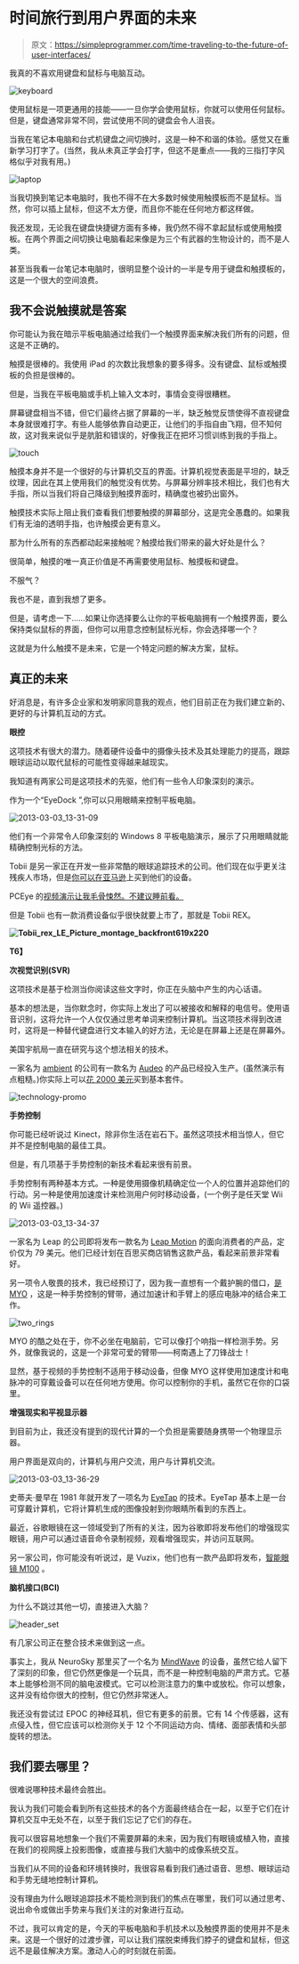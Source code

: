 # 时间旅行到用户界面的未来

> 原文：<https://simpleprogrammer.com/time-traveling-to-the-future-of-user-interfaces/>

我真的不喜欢用键盘和鼠标与电脑互动。



![keyboard](img/1be7b324cff70d91b692203bb1de1e27.png "keyboard")



使用鼠标是一项更通用的技能——一旦你学会使用鼠标，你就可以使用任何鼠标。但是，键盘通常非常不同，尝试使用不同的键盘会令人沮丧。

当我在笔记本电脑和台式机键盘之间切换时，这是一种不和谐的体验。感觉又在重新学习打字了。(当然，我从未真正学会打字，但这不是重点——我的三指打字风格似乎对我有用。)



![laptop](img/268a208c47f95cb01b042157316f93bd.png "laptop")



当我切换到笔记本电脑时，我也不得不在大多数时候使用触摸板而不是鼠标。当然，你可以插上鼠标，但这不太方便，而且你不能在任何地方都这样做。

我还发现，无论我在键盘快捷键方面有多棒，我仍然不得不拿起鼠标或使用触摸板。在两个界面之间切换让电脑看起来像是为三个有武器的生物设计的，而不是人类。

甚至当我看一台笔记本电脑时，很明显整个设计的一半是专用于键盘和触摸板的，这是一个很大的空间浪费。

## 我不会说触摸就是答案

你可能认为我在暗示平板电脑通过给我们一个触摸界面来解决我们所有的问题，但这是不正确的。

触摸是很棒的。我使用 iPad 的次数比我想象的要多得多。没有键盘、鼠标或触摸板的负担是很棒的。

但是，当我在平板电脑或手机上输入文本时，事情会变得很糟糕。

屏幕键盘相当不错，但它们最终占据了屏幕的一半，缺乏触觉反馈使得不直视键盘本身就很难打字。有些人能够依靠自动更正，让他们的手指自由飞翔，但不知何故，这对我来说似乎是肮脏和错误的，好像我正在把坏习惯训练到我的手指上。



![touch](img/b60d095d491d1d5caa34d7c2be42374e.png "touch")



触摸本身并不是一个很好的与计算机交互的界面。计算机视觉表面是平坦的，缺乏纹理，因此在其上使用我们的触觉没有优势。与屏幕分辨率技术相比，我们也有大手指，所以当我们将自己降级到触摸界面时，精确度也被扔出窗外。

触摸技术实际上阻止我们查看我们想要触摸的屏幕部分，这是完全愚蠢的。如果我们有无油的透明手指，也许触摸会更有意义。

那为什么所有的东西都动起来接触呢？触摸给我们带来的最大好处是什么？

很简单，触摸的唯一真正价值是不再需要使用鼠标、触摸板和键盘。

不服气？

我也不是，直到我想了更多。

但是，请考虑一下……如果让你选择要么让你的平板电脑拥有一个触摸界面，要么保持类似鼠标的界面，但你可以用意念控制鼠标光标，你会选择哪一个？

这就是为什么触摸不是未来，它是一个特定问题的解决方案，鼠标。

## 真正的未来

好消息是，有许多企业家和发明家同意我的观点，他们目前正在为我们建立新的、更好的与计算机互动的方式。

**眼控**

这项技术有很大的潜力。随着硬件设备中的摄像头技术及其处理能力的提高，跟踪眼球运动以取代鼠标的可能性变得越来越现实。

我知道有两家公司是这项技术的先驱，他们有一些令人印象深刻的演示。

作为一个“EyeDock ”,你可以只用眼睛来控制平板电脑。



![2013-03-03_13-31-09](img/7037a6feb0a07cf94753a0114a074c28.png "2013-03-03_13-31-09")



他们有一个非常令人印象深刻的 Windows 8 平板电脑演示，展示了只用眼睛就能精确控制光标的方法。

Tobii 是另一家正在开发一些非常酷的眼球追踪技术的公司。他们现在似乎更关注残疾人市场，但是[你可以在亚马逊](http://www.amazon.com/gp/product/B00BFDO2PU/ref=as_li_ss_tl?ie=UTF8&camp=1789&creative=390957&creativeASIN=B00BFDO2PU&linkCode=as2&tag=makithecompsi-20)上买到他们的设备。

PCEye 的[视频演示让我毛骨悚然。不建议睡前看。](http://www.tobii.com/en/assistive-technology/global/products/hardware/pceye/)

但是 Tobii 也有一款消费设备似乎很快就要上市了，那就是 Tobii REX。

**[](https://simpleprogrammer.com/wp-content/uploads/2013/03/tobii_rex_le_picture_montage_backfront619x220.png)**

**![Tobii_rex_LE_Picture_montage_backfront619x220](img/e14189d02126b1067624dd0078100527.png "Tobii_rex_LE_Picture_montage_backfront619x220")**

**T6】**

**次视觉识别(SVR)**

这项技术是基于检测当你阅读这些文字时，你正在头脑中产生的内心话语。

基本的想法是，当你默念时，你实际上发出了可以被接收和解释的电信号。使用语音识别，这将允许一个人仅仅通过思考单词来控制计算机。当这项技术得到改进时，这将是一种替代键盘进行文本输入的好方法，无论是在屏幕上还是在屏幕外。

美国宇航局一直在研究与这个想法相关的技术。

一家名为 [ambient](http://www.theaudeo.com/) 的公司有一款名为 [Audeo](http://www.theaudeo.com/?action=technology) 的产品已经投入生产。(虽然演示有点粗糙。)你实际上可以[花 2000 美元](http://www.theaudeo.com/?action=buy)买到基本套件。



![technology-promo](img/7e763b3f962d1a9d2787b6ad7881863c.png "technology-promo")



**手势控制**

你可能已经听说过 Kinect，除非你生活在岩石下。虽然这项技术相当惊人，但它并不是控制电脑的最佳工具。

但是，有几项基于手势控制的新技术看起来很有前景。

手势控制有两种基本方式。一种是使用摄像机精确定位一个人的位置并追踪他们的行动。另一种是使用加速度计来检测用户何时移动设备，(一个例子是任天堂 Wii 的 Wii 遥控器。)



![2013-03-03_13-34-37](img/eeb1d4ddeac4f38730988fd3e3ebd153.png "2013-03-03_13-34-37")

[](https://simpleprogrammer.com/wp-content/uploads/2013/03/2013-03-03_13-34-37.png)一家名为 Leap 的公司即将发布一款名为 [Leap Motion](https://www.leapmotion.com/product) 的面向消费者的产品，定价仅为 79 美元。他们已经计划在百思买商店销售这款产品，看起来前景非常看好。

另一项令人敬畏的技术，我已经预订了，因为我一直想有一个戴护腕的借口，[是 MYO](https://getmyo.com/) ，这是一种手势控制的臂带，通过加速计和手臂上的感应电脉冲的结合来工作。



![two_rings](img/82ee600430db2c9a36a97966c050debc.png "two_rings")



MYO 的酷之处在于，你不必坐在电脑前，它可以像打个响指一样检测手势。另外，就像我说的，这是一个非常可爱的臂带——柯南遇上了刀锋战士！

显然，基于视频的手势控制不适用于移动设备，但像 MYO 这样使用加速度计和电脉冲的可穿戴设备可以在任何地方使用。你可以控制你的手机，虽然它在你的口袋里。

**增强现实和平视显示器**

到目前为止，我还没有提到的现代计算的一个负担是需要随身携带一个物理显示器。

用户界面是双向的，计算机与用户交流，用户与计算机交流。



![2013-03-03_13-36-29](img/61946cc9e38337ad4f032079cbab755f.png "2013-03-03_13-36-29")

[](https://simpleprogrammer.com/wp-content/uploads/2013/03/2013-03-03_13-36-29.png)史蒂夫·曼早在 1981 年就开发了一项名为 [EyeTap](http://en.wikipedia.org/wiki/EyeTap) 的技术。EyeTap 基本上是一台可穿戴计算机，它将计算机生成的图像投射到你眼睛所看到的东西上。

最近，谷歌眼镜在这一领域受到了所有的关注，因为谷歌即将发布他们的增强现实眼镜，用户可以通过语音命令录制视频，观看增强现实，并访问互联网。

另一家公司，你可能没有听说过，是 Vuzix，他们也有一款产品即将发布，[智能眼镜 M100](http://vuzix.com/consumer/products_m100.html) 。

**脑机接口(BCI)**

为什么不跳过其他一切，直接进入大脑？[](https://simpleprogrammer.com/wp-content/uploads/2013/03/header_set.gif)

![header_set](img/3dbf6dc76859a4cbcde0acb8c571f780.png "header_set")



有几家公司正在整合技术来做到这一点。

事实上，我从 NeuroSky 那里买了一个名为 [MindWave](http://store.neurosky.com/products/mindwave-1) 的设备，虽然它给人留下了深刻的印象，但它仍然更像是一个玩具，而不是一种控制电脑的严肃方式。它基本上能够检测不同的脑电波模式。它可以检测注意力的集中或放松。你可以想象，这并没有给你很大的控制，但它仍然非常迷人。

我还没有尝试过 EPOC 的神经耳机，但它有更多的前景。它有 14 个传感器，这有点侵入性，但它应该可以检测你关于 12 个不同运动方向、情绪、面部表情和头部旋转的想法。

## 我们要去哪里？

很难说哪种技术最终会胜出。

我认为我们可能会看到所有这些技术的各个方面最终结合在一起，以至于它们在计算机交互中无处不在，以至于我们忘记了它们的存在。

我可以很容易地想象一个我们不需要屏幕的未来，因为我们有眼镜或植入物，直接在我们的视网膜上投影图像，或直接与我们大脑中的成像系统交互。

当我们从不同的设备和环境转换时，我很容易看到我们通过语音、思想、眼球运动和手势无缝地控制计算机。

没有理由为什么眼球追踪技术不能检测到我们的焦点在哪里，我们可以通过思考、说出命令或做出手势来与我们关注的对象进行互动。

不过，我可以肯定的是，今天的平板电脑和手机技术以及触摸界面的使用并不是未来。这是一个很好的过渡步骤，可以让我们摆脱束缚我们脖子的键盘和鼠标，但这远不是最佳解决方案。激动人心的时刻就在前面。